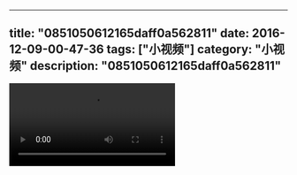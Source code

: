
---
title: "0851050612165daff0a562811"
date: 2016-12-09-00-47-36
tags: ["小视频"]
category: "小视频"
description: "0851050612165daff0a562811"
---
<video src="http://ohtsqip0g.bkt.clouddn.com/0851050612165daff0a562811.mp4" controls="controls"></video>
